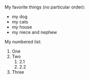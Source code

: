 My favorite things (no particular order):
* my dog
* my cats
* my house
* my niece and nephew

My numbered list:
1. One
2. Two
   1. 2.1
   2. 2.2
3. Three
